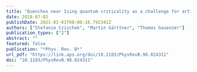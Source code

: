 ```yaml
---
title: "Quenches near Ising quantum criticality as a challenge for artificial neural networks"
date: 2018-07-01
publishDate: 2021-02-01T08:00:16.792341Z
authors: ["Stefanie Czischek", "Martin Gärttner", "Thomas Gasenzer"]
publication_types: ["2"]
abstract: ""
featured: false
publication: "*Phys. Rev. B*"
url_pdf: "https://link.aps.org/doi/10.1103/PhysRevB.98.024311"
doi: "10.1103/PhysRevB.98.024311"
---
```


